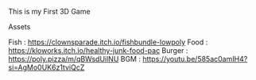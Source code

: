 This is my First 3D Game

Assets

Fish   : https://clownsparade.itch.io/fishbundle-lowpoly
Food   : https://kloworks.itch.io/healthy-junk-food-pac
Burger : https://poly.pizza/m/qBWsdUilNU
BGM    : https://youtu.be/585ac0amIH4?si=AgMo0UK6z1tviQcZ

